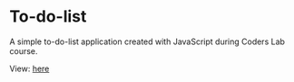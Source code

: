 # To-do-list
A simple to-do-list application created with JavaScript during Coders Lab course.

View: [here](https://magdalenazielinska.github.io/To-do-list)

